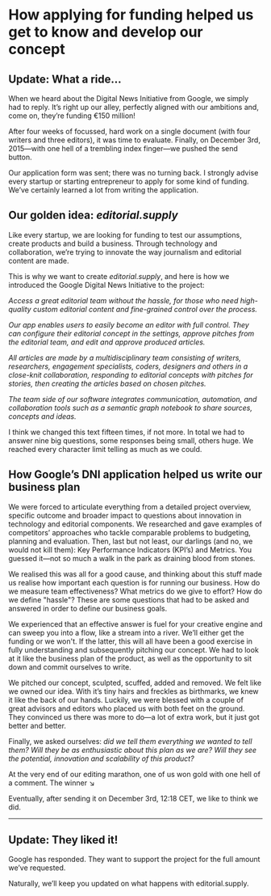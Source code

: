 # How applying for funding helped us get to know and develop our concept

## Update: What a ride… 
When we heard about the Digital News Initiative from Google, we simply had to reply. It’s right up our alley, perfectly aligned with our ambitions and, come on, they’re funding €150 million!

After four weeks of focussed, hard work on a single document (with four writers and three editors), it was time to evaluate. Finally, on December 3rd, 2015—with one hell of a trembling index finger—we pushed the send button.

Our application form was sent; there was no turning back. I strongly advise every startup or starting entrepreneur to apply for some kind of funding. We’ve certainly learned a lot from writing the application.


## Our golden idea: *editorial.supply*
Like every startup, we are looking for funding to test our assumptions, create products and build a business. Through technology and collaboration, we’re trying to innovate the way journalism and editorial content are made.

This is why we want to create *editorial.supply*, and here is how we introduced the Google Digital News Initiative to the project:

*Access a great editorial team without the hassle, for those who need high-quality custom editorial content and fine-grained control over the process.*

*Our app enables users to easily become an editor with full control. They can configure their editorial concept in the settings, approve pitches from the editorial team, and edit and approve produced articles.*

*All articles are made by a multidisciplinary team consisting of writers, researchers, engagement specialists, coders, designers and others in a close-knit collaboration, responding to editorial concepts with pitches for stories, then creating the articles based on chosen pitches.*

*The team side of our software integrates communication, automation, and collaboration tools such as a semantic graph notebook to share sources, concepts and ideas.*

I think we changed this text fifteen times, if not more. In total we had to answer nine big questions, some responses being small, others huge. We reached every character limit telling as much as we could.  

## How Google’s DNI application helped us write our business plan
We were forced to articulate everything from a detailed project overview, specific outcome and broader impact to questions about innovation in technology and editorial components. We researched and gave examples of competitors’ approaches who tackle comparable problems to budgeting, planning and evaluation. Then, last but not least, our darlings (and no, we would not kill them): Key Performance Indicators (KPI’s) and Metrics. You guessed it—not so much a walk in the park as draining blood from stones.

We realised this was all for a good cause, and thinking about this stuff made us realise how important each question is for running our business. How do we measure team effectiveness? What metrics do we give to effort? How do we define "hassle"? These are some questions that had to be asked and answered in order to define our business goals.

We experienced that an effective answer is fuel for your creative engine and can sweep you into a flow, like a stream into a river. We’ll either get the funding or we won't. If the latter, this will all have been a good exercise in fully understanding and subsequently pitching our concept. We had to look at it like the business plan of the product, as well as the opportunity to sit down and commit ourselves to write.

We pitched our concept, sculpted, scuffed, added and removed. We felt like we owned our idea. With it’s tiny hairs and freckles as birthmarks, we knew it like the back of our hands. Luckily, we were blessed with a couple of great advisors and editors who placed us with both feet on the ground. They convinced us there was more to do—a lot of extra work, but it just got better and better.

Finally, we asked ourselves: *did we tell them everything we wanted to tell them? Will they be as enthusiastic about this plan as we are? Will they see the potential, innovation and scalability of this product?*

At the very end of our editing marathon, one of us won gold with one hell of a comment. The winner ↘︎

Eventually, after sending it on December 3rd, 12:18 CET, we like to think we did.
___
## Update: They liked it!
Google has responded. They want to support the project for the full amount we’ve requested.

Naturally, we’ll keep you updated on what happens with editorial.supply.
